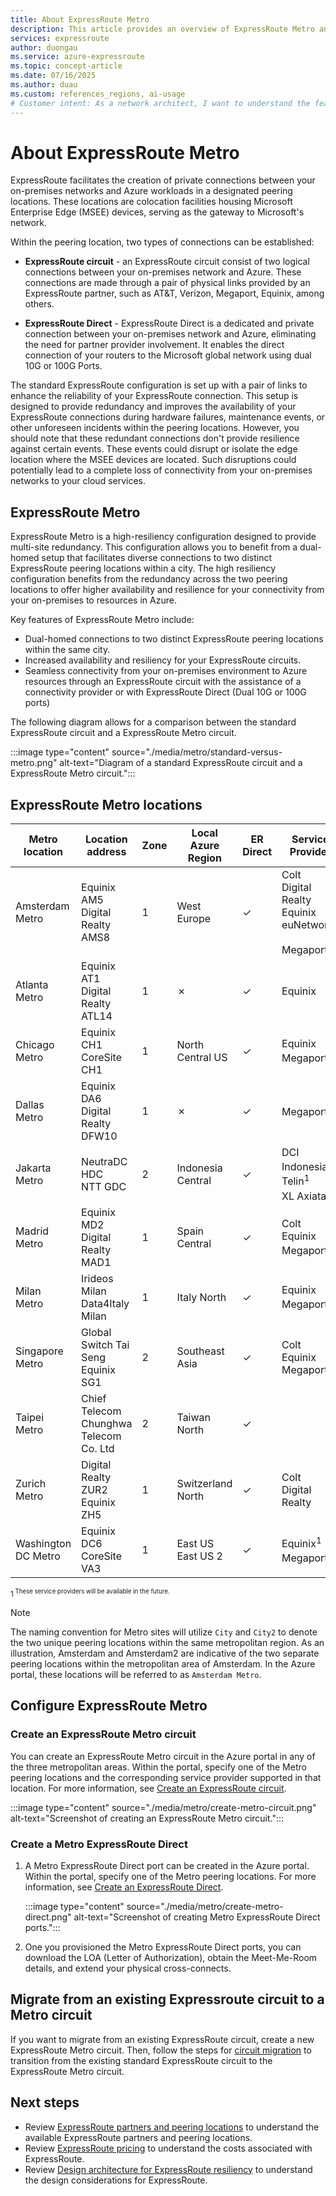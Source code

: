 ```yaml
---
title: About ExpressRoute Metro
description: This article provides an overview of ExpressRoute Metro and how it works.
services: expressroute
author: duongau
ms.service: azure-expressroute
ms.topic: concept-article
ms.date: 07/16/2025
ms.author: duau
ms.custom: references_regions, ai-usage
# Customer intent: As a network architect, I want to understand the features and benefits of ExpressRoute Metro, so that I can implement high-resiliency connectivity solutions between our on-premises networks and Azure resources.
---
```


# About ExpressRoute Metro

ExpressRoute facilitates the creation of private connections between your on-premises networks and Azure workloads in a designated peering locations. These locations are colocation facilities housing Microsoft Enterprise Edge (MSEE) devices, serving as the gateway to Microsoft's network.

Within the peering location, two types of connections can be established:

* **ExpressRoute circuit** - an ExpressRoute circuit consist of two logical connections between your on-premises network and Azure. These connections are made through a pair of physical links provided by an ExpressRoute partner, such as AT&T, Verizon, Megaport, Equinix, among others.

* **ExpressRoute Direct** - ExpressRoute Direct is a dedicated and private connection between your on-premises network and Azure, eliminating the need for partner provider involvement. It enables the direct connection of your routers to the Microsoft global network using dual 10G or 100G Ports.

The standard ExpressRoute configuration is set up with a pair of links to enhance the reliability of your ExpressRoute connection. This setup is designed to provide redundancy and improves the availability of your ExpressRoute connections during hardware failures, maintenance events, or other unforeseen incidents within the peering locations. However, you should note that these redundant connections don't provide resilience against certain events. These events could disrupt or isolate the edge location where the MSEE devices are located. Such disruptions could potentially lead to a complete loss of connectivity from your on-premises networks to your cloud services.

## ExpressRoute Metro

ExpressRoute Metro is a high-resiliency configuration designed to provide multi-site redundancy. This configuration allows you to benefit from a dual-homed setup that facilitates diverse connections to two distinct ExpressRoute peering locations within a city. The high resiliency configuration benefits from the redundancy across the two peering locations to offer higher availability and resilience for your connectivity from your on-premises to resources in Azure.

Key features of ExpressRoute Metro include:

* Dual-homed connections to two distinct ExpressRoute peering locations within the same city.
* Increased availability and resiliency for your ExpressRoute circuits.
* Seamless connectivity from your on-premises environment to Azure resources through an ExpressRoute circuit with the assistance of a connectivity provider or with ExpressRoute Direct (Dual 10G or 100G ports)

The following diagram allows for a comparison between the standard ExpressRoute circuit and a ExpressRoute Metro circuit.

:::image type="content" source="./media/metro/standard-versus-metro.png" alt-text="Diagram of a standard ExpressRoute circuit and a ExpressRoute Metro circuit.":::

## ExpressRoute Metro locations

| Metro location | Location address | Zone | Local Azure Region | ER Direct | Service Provider |
|--|--|--|--|--|--|
| Amsterdam Metro | Equinix AM5<br>Digital Realty AMS8 | 1 | West Europe | &check; | Colt<br>Digital Realty<br>Equinix<br>euNetworks<br><br>Megaport<br> |
| Atlanta Metro | Equinix AT1<br>Digital Realty ATL14 | 1 | &cross; | &check; |  Equinix |
| Chicago Metro | Equinix CH1<br>CoreSite CH1 | 1 | North Central US | &check; |  Equinix<br>Megaport<sup>1</sup> |
| Dallas Metro | Equinix DA6 <br>Digital Realty DFW10 | 1 | &cross; | &check; | Megaport<sup>1</sup>  |
| Jakarta Metro | NeutraDC HDC<br>NTT GDC | 2 | Indonesia Central | &check; | DCI Indonesia<sup>1</sup><br>Telin<sup>1</sup><br>XL Axiata<sup>1</sup> |
| Madrid Metro | Equinix MD2<br>Digital Realty MAD1 | 1 | Spain Central | &check; | Colt<br>Equinix<br>Megaport<sup>1</sup> |
| Milan Metro | Irideos Milan<br>Data4Italy Milan | 1 | Italy North | &check; | Equinix<br>Megaport<sup>1</sup> |
| Singapore Metro | Global Switch Tai Seng<br>Equinix SG1 | 2 | Southeast Asia | &check; | Colt<br>Equinix<br>Megaport |
| Taipei Metro | Chief Telecom<br>Chunghwa Telecom Co. Ltd | 2 | Taiwan North | &check; | |
| Zurich Metro |  Digital Realty ZUR2<br>Equinix ZH5 | 1 | Switzerland North | &check; | Colt<br>Digital Realty |
| Washington DC Metro | Equinix DC6<br>CoreSite VA3 | 1 | East US<br/>East US 2 | &check; |  Equinix<sup>1</sup><br>Megaport<sup>1</sup> |

<sup>1<sup> These service providers will be available in the future.

> [!NOTE]
> The naming convention for Metro sites will utilize `City` and `City2` to denote the two unique peering locations within the same metropolitan region. As an illustration, Amsterdam and Amsterdam2 are indicative of the two separate peering locations within the metropolitan area of Amsterdam. In the Azure portal, these locations will be referred to as `Amsterdam Metro`.

## Configure ExpressRoute Metro

### Create an ExpressRoute Metro circuit

You can create an ExpressRoute Metro circuit in the Azure portal in any of the three metropolitan areas. Within the portal, specify one of the Metro peering locations and the corresponding service provider supported in that location. For more information, see [Create an ExpressRoute circuit](expressroute-howto-circuit-portal-resource-manager.md?pivots=expressroute-preview).

:::image type="content" source="./media/metro/create-metro-circuit.png" alt-text="Screenshot of creating an ExpressRoute Metro circuit.":::

### Create a Metro ExpressRoute Direct

1. A Metro ExpressRoute Direct port can be created in the Azure portal. Within the portal, specify one of the Metro peering locations. For more information, see [Create an ExpressRoute Direct](how-to-expressroute-direct-portal.md).

    :::image type="content" source="./media/metro/create-metro-direct.png" alt-text="Screenshot of creating Metro ExpressRoute Direct ports.":::

1. One you provisioned the Metro ExpressRoute Direct ports, you can download the LOA (Letter of Authorization), obtain the Meet-Me-Room details, and extend your physical cross-connects.

## Migrate from an existing Expressroute circuit to a Metro circuit

If you want to migrate from an existing ExpressRoute circuit, create a new ExpressRoute Metro circuit. Then, follow the steps for [circuit migration](circuit-migration.md) to transition from the existing standard ExpressRoute circuit to the ExpressRoute Metro circuit.

## Next steps

* Review [ExpressRoute partners and peering locations](expressroute-locations.md) to understand the available ExpressRoute partners and peering locations.
* Review [ExpressRoute pricing](https://azure.microsoft.com/pricing/details/expressroute/) to understand the costs associated with ExpressRoute.
* Review [Design architecture for ExpressRoute resiliency](design-architecture-for-resiliency.md) to understand the design considerations for ExpressRoute.

